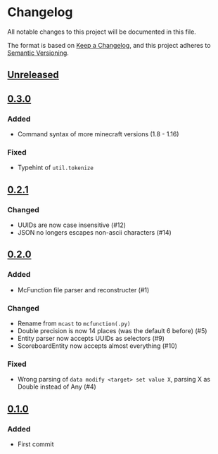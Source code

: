 # Changelog
All notable changes to this project will be documented in this file.

The format is based on [Keep a Changelog](https://keepachangelog.com/en/1.0.0/),
and this project adheres to [Semantic Versioning](https://semver.org/spec/v2.0.0.html).

## [Unreleased]



## [0.3.0]

### Added

- Command syntax of more minecraft versions (1.8 - 1.16)

### Fixed

- Typehint of `util.tokenize`


## [0.2.1]

### Changed

- UUIDs are now case insensitive  (#12)
- JSON no longers escapes non-ascii characters  (#14)


## [0.2.0]

### Added

- McFunction file parser and reconstructer (#1)

### Changed

- Rename from `mcast` to `mcfunction(.py)`
- Double precision is now 14 places  (was the default 6 before)  (#5)
- Entity parser now accepts UUIDs as selectors  (#9)
- ScoreboardEntity now accepts almost everything  (#10)

### Fixed

- Wrong parsing of `data modify <target> set value X`, parsing X as Double instead of Any  (#4)


## [0.1.0]

### Added

- First commit


[Unreleased]: https://github.com/Le0Developer/mcfunction.py/compare/v0.3.0...HEAD
[0.3.0]: https://github.com/Le0Developer/mcfunction.py/compare/v0.2.1...v0.3.0
[0.2.1]: https://github.com/Le0Developer/mcfunction.py/compare/v0.2.0...v0.2.1
[0.2.0]: https://github.com/Le0Developer/mcfunction.py/compare/v0.1.0...v0.2.0
[0.1.0]: https://github.com/Le0Developer/mcfunction.py/releases/tag/v0.1.0
